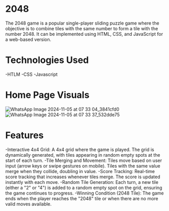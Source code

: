 # 2048
The 2048 game is a popular single-player sliding puzzle game where the objective is to combine tiles with the same number to form a tile with the number 2048. It can be implemented using HTML, CSS, and JavaScript for a web-based version.
# Technologies Used 
-HTLM
-CSS
-Javascript
# Home Page Visuals 
![WhatsApp Image 2024-11-05 at 07 33 04_3841cfd0](https://github.com/user-attachments/assets/6b518f5b-b9ad-4d05-8b54-c51cc43062be)
![WhatsApp Image 2024-11-05 at 07 33 37_532dde75](https://github.com/user-attachments/assets/c791d74e-e857-44eb-9bb4-420e62aeb56b)
# Features 
-Interactive 4x4 Grid:
A 4x4 grid where the game is played. The grid is dynamically generated, with tiles appearing in random empty spots at the start of each turn.
-Tile Merging and Movement:
Tiles move based on user input (arrow keys or swipe gestures on mobile). Tiles with the same value merge when they collide, doubling in value.
-Score Tracking:
Real-time score tracking that increases whenever tiles merge. The score is updated instantly with each move.
-Random Tile Generation:
Each turn, a new tile (either a "2" or "4") is added to a random empty spot on the grid, ensuring the game continues to progress.
-Winning Condition (2048 Tile):
The game ends when the player reaches the "2048" tile or when there are no more valid moves available.
